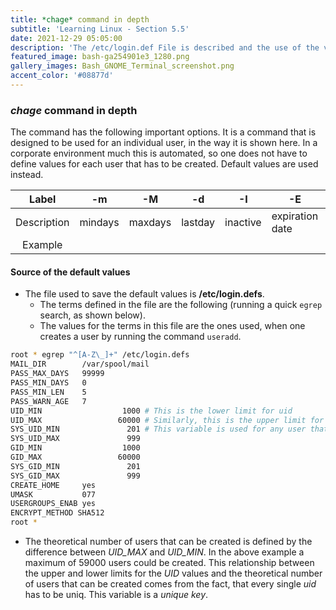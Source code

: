 ```yaml
---
title: *chage* command in depth
subtitle: 'Learning Linux - Section 5.5'
date: 2021-12-29 05:05:00
description: 'The /etc/login.def File is described and the use of the variables that are defined inside this file in terms of their role during the usage of *useradd* command.'
featured_image: bash-ga254901e3_1280.png
gallery_images: Bash_GNOME_Terminal_screenshot.png
accent_color: '#08877d'
---
```


### *chage* command in depth

The command has the following important options. It is a command that is designed to be used for an individual user,
in the way it is shown here. In a corporate environment much this is automated, so one does not have to define values for each user that has to be created. Default values are used instead.

| Label      | -m      | -M      | -d      | -I       | -E              | -W       | User     |
|:----------:|---------|---------|---------|----------|-----------------|----------|----------|
| Description | mindays | maxdays | lastday | inactive | expiration date | warndays | username |
| Example    |         |         |         |          |                 |          |          |

#### Source of the default values

- The file used to save the default values is **/etc/login.defs**.
  - The terms defined in the file are the following (running a quick `egrep` search, as shown below).
  - The values for the terms in this file are the ones used, when one creates a user by running the command `useradd`.


```bash
root * egrep "^[A-Z\_]+" /etc/login.defs 
MAIL_DIR        /var/spool/mail
PASS_MAX_DAYS   99999
PASS_MIN_DAYS   0
PASS_MIN_LEN    5
PASS_WARN_AGE   7
UID_MIN                  1000 # This is the lower limit for uid
UID_MAX                 60000 # Similarly, this is the upper limit for uid
SYS_UID_MIN               201 # This variable is used for any user that is a 'system process user'
SYS_UID_MAX               999
GID_MIN                  1000
GID_MAX                 60000
SYS_GID_MIN               201
SYS_GID_MAX               999
CREATE_HOME     yes
UMASK           077
USERGROUPS_ENAB yes
ENCRYPT_METHOD SHA512
root * 
```

- The theoretical number of users that can be created is defined by the difference between *UID_MAX* and *UID_MIN*. In the above example a maximum of 59000 users could be created. This relationship between the upper and lower limits for the *UID* values and the theoretical number of users that can be created comes from the fact, that every single *uid* has to be uniq. This variable is a *unique key*.


